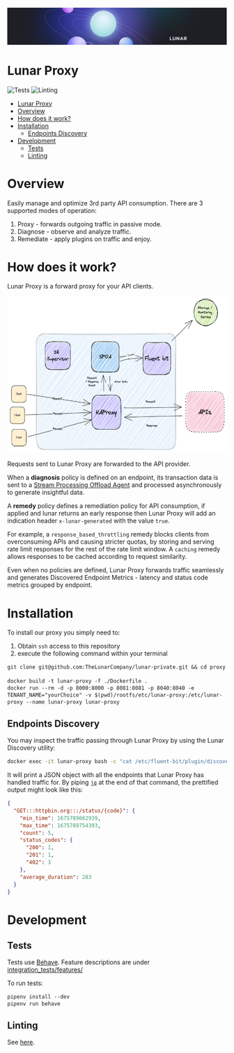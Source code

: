 ![Cover Image](../readme-files/lunar-cover.png)

# Lunar Proxy

![Tests](https://github.com/TheLunarCompany/lunar-private/actions/workflows/proxy-tests.yml/badge.svg)
![Linting](https://github.com/TheLunarCompany/lunar-proxy/actions/workflows/linting.yml/badge.svg)

- [Lunar Proxy](#lunar-proxy)
- [Overview](#overview)
- [How does it work?](#how-does-it-work)
- [Installation](#installation)
  - [Endpoints Discovery](#endpoints-discovery)
- [Development](#development)
  - [Tests](#tests)
  - [Linting](#linting)

# Overview

Easily manage and optimize 3rd party API consumption.
There are 3 supported modes of operation:

1. Proxy - forwards outgoing traffic in passive mode.
2. Diagnose - observe and analyze traffic.
3. Remediate - apply plugins on traffic and enjoy.

# How does it work?

Lunar Proxy is a forward proxy for your API clients.

<img src="../readme-files/general-architecture-light.png" width="603" height="359" />

Requests sent to Lunar Proxy are forwarded to the API provider.

When a **diagnosis** policy is defined on an endpoint, its transaction data is sent to a [Stream Processing Offload Agent](../readme-files/SPOA.md) and processed asynchronously to generate insightful data.

A **remedy** policy defines a remediation policy for API consumption, if applied and lunar returns an early response then Lunar Proxy will add an indication header `x-lunar-generated` with the value `true`.

For example, a `response_based_throttling` remedy blocks clients from overconsuming APIs and causing stricter quotas, by storing and serving rate limit responses for the rest of the rate limit window.
A `caching` remedy allows responses to be cached according to request similarity.

Even when no policies are defined, Lunar Proxy forwards traffic seamlessly and generates Discovered Endpoint Metrics - latency and status code metrics grouped by endpoint.

# Installation

To install our proxy you simply need to:

1. Obtain `ssh` access to this repository
2. execute the following command within your terminal

```shell
git clone git@github.com:TheLunarCompany/lunar-private.git && cd proxy

docker build -t lunar-proxy -f ./Dockerfile .
docker run --rm -d -p 8000:8000 -p 8081:8081 -p 8040:8040 -e TENANT_NAME="yourChoice" -v $(pwd)/rootfs/etc/lunar-proxy:/etc/lunar-proxy --name lunar-proxy lunar-proxy
```

## Endpoints Discovery

You may inspect the traffic passing through Lunar Proxy by using the Lunar Discovery utility:

```bash
docker exec -it lunar-proxy bash -c "cat /etc/fluent-bit/plugin/discovery-aggregated-state.json"
```

It will print a JSON object with all the endpoints that Lunar Proxy has handled traffic for. By piping [`jq`](https://stedolan.github.io/jq/) at the end of that command, the prettified output might look like this:

```json
{
  "GET:::httpbin.org:::/status/{code}": {
    "min_time": 1675789662939,
    "max_time": 1675789754393,
    "count": 5,
    "status_codes": {
      "200": 1,
      "201": 1,
      "402": 3
    },
    "average_duration": 283
  }
}
```

# Development

## Tests

Tests use [Behave](https://behave.readthedocs.io/en/stable/).
Feature descriptions are under [integration_tests/features/](integration_tests/features/)

To run tests:

```
pipenv install --dev
pipenv run behave
```

## Linting

See [here](../readme-files/LINTING.md).
